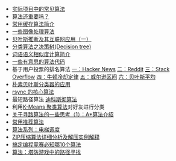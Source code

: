 * [实际项目中的常见算法](http://www.infoq.com/cn/news/2013/11/Core-algorithms-deployed)
* [算法还重要吗？](http://www.cnblogs.com/chenkai/archive/2010/09/19/1831171.html )
* [常用缓存算法简介](http://blog.csdn.net/DL88250/article/details/6156892 )
* [一些图像处理算法](http://news.cnblogs.com/n/111776/ )
* [贝叶斯推断及其互联网应用（一）](http://www.ruanyifeng.com/blog/2011/08/bayesian_inference_part_one.html )
* [分类算法之决策树(Decision tree)](http://www.cnblogs.com/leoo2sk/archive/2010/09/19/decision-tree.html )
* [词语语义相似度计算简介](http://stblog.baidu-tech.com/?p=1738)
* [一些有意思的算法代码](http://coolshell.cn/articles/6010.html )
* 基于用户投票的排名算法 [一：Hacker News](http://www.ruanyifeng.com/blog/2012/02/ranking_algorithm_hacker_news.html ) [二：Reddit](http://www.ruanyifeng.com/blog/2012/03/ranking_algorithm_reddit.html ) [三：Stack Overflow](http://www.ruanyifeng.com/blog/2012/03/ranking_algorithm_stack_overflow.html ) [四：牛顿冷却定律](http://www.ruanyifeng.com/blog/2012/03/ranking_algorithm_newton_s_law_of_cooling.html ) [五：威尔逊区间](http://www.ruanyifeng.com/blog/2012/03/ranking_algorithm_wilson_score_interval.html ) [六：贝叶斯平均](http://www.ruanyifeng.com/blog/2012/03/ranking_algorithm_bayesian_average.html )
* [朴素贝叶斯分类器的应用](http://www.ruanyifeng.com/blog/2013/12/naive_bayes_classifier.html)
* [rsync 的核心算法](http://coolshell.cn/articles/7425.html )
* 最短路径算法 [迪科斯彻算法](http://zh.wikipedia.org/wiki/Dijkstra%E7%AE%97%E6%B3%95 )
* 利用[K-Means 聚类算法](http://www.oschina.net/p/k-means)对好友进行分类
* [关于寻路算法的一些思考（1）：A*算法介绍](http://blog.jobbole.com/71044/)
* [常用推荐算法](http://liyonghui160com.iteye.com/blog/2082450)
* [算法系列：电梯调度](http://blog.jobbole.com/74672/)
* [ZIP压缩算法详细分析及解压实例解释](http://blog.jobbole.com/76676/)
* [搞定编程竞赛必知哪10个算法](http://blog.jobbole.com/78575/)
* [算法：塔防游戏中的路径寻找](http://blog.jobbole.com/82629/)